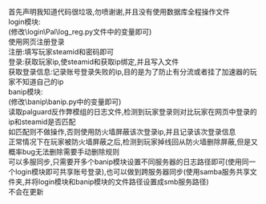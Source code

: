 首先声明我知道代码很垃圾,勿喷谢谢,并且没有使用数据库全程操作文件  
login模块:  
(修改\login\Pal\log_reg.py文件中的变量即可)  
使用网页注册登录  
  注册:填写玩家steamid和密码即可  
  登录:获取玩家ip,使steamid和获取ip绑定,并且写入文件  
  获取登录信息:记录账号登录失败的ip,目的是为了防止有分流或者挂了加速器的玩家不知道自己的ip  
banip模块:  
(修改\banip\banip.py中的变量即可)  
  读取palguard反作弊模组的日志文件,检测到玩家登录则对比玩家在网页中登录的ip和steamid是否匹配  
  如匹配则不做操作,否则使用防火墙屏蔽该次登录ip,并且记录该次登录信息  
  正常情况下在玩家被防火墙屏蔽之后,检测到玩家掉线回从防火墙删除屏蔽,但是又概率bug无法删除需要手动删除规则  
可以多服同步,只需要开多个banip模块设置不同服务器的日志路径即可(使用同一个login模块即可共享账号登录),也可以做到跨服务器同步(使用samba服务共享文件夹,并将login模块和banip模块的文件路径设置成smb服务路径)  
不会在更新  
